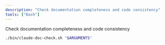 ```yaml
---
description: "Check documentation completeness and code consistency"
tools: ["Bash"]
---
```


Check documentation completeness and code consistency

```bash
./bin/claude-doc-check.sh "$ARGUMENTS"
```